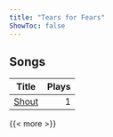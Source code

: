 ```yaml
---
title: "Tears for Fears"
ShowToc: false
---
```


## Songs
Title | Plays 
----- | -----: 
[Shout](/songs/shout) | 1

{{< more >}}